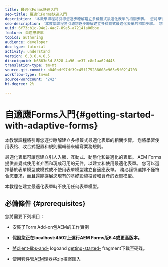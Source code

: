 ```yaml
---
title: 最適化Forms快速入門
seo-title: 最適化Forms快速入門
description: '本教學課程將引導您逐步瞭解建立多標籤式最適化表單的相關步驟。 您將學習使用表格、收合式配置和規則編輯器來編寫業務規則。 '
seo-description: '本教學課程將引導您逐步瞭解建立多標籤式最適化表單的相關步驟。 您將學習使用表格、收合式配置和規則編輯器來編寫業務規則。 '
uuid: 6f73cb1c-94e2-4ac7-89e5-a72141a06bbe
feature: 自適應表單
topics: authoring
audience: developer
doc-type: tutorial
activity: understand
version: 6.3,6.4,6.5
discoiquuid: b6863d3d-8528-4a96-ae37-c8d1aa62d443
translation-type: tm+mt
source-git-commit: b040bdf97df39c45f175288608e965e5f0214703
workflow-type: tm+mt
source-wordcount: '242'
ht-degree: 2%

---
```



# 自適應Forms入門{#getting-started-with-adaptive-forms}

本教學課程將引導您逐步瞭解建立多標籤式最適化表單的相關步驟。 您將學習使用表格、收合式配置和規則編輯器來編寫業務規則。

最適化表單可讓您建立引人入勝、互動式、動態化和最適化的表單。 AEM Forms提供直覺式使用者介面和現成可用的元件，以建立和使用最適化表單。 您可以選擇基於表單模型或模式或不使用表單模型建立自適應表單。 務必謹慎選擇不僅符合您要求，而且還能擴展您現有的基礎設施投資和資產的表單模型。

本教程在建立最適化表單時不使用任何表單模型。

## 必備條件 {#prerequisites}

您將需要下列項目：

* 安裝了Form Add-on包AEM的工作實例

* **假設您正在localhost:4502上運行AEM Forms版6.4或更高版本。**

* [將client-libs-and-](assets/client-libs-and-logo.zip) logoand  [getting-started-](assets/getting-started-fragment.zip) fragment下載至硬碟。

* 使用[套件管AEM理器](http://localhost:4502/crx/packmgr/index.jsp)將zip檔案匯入


